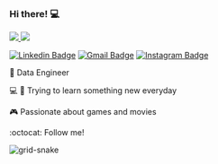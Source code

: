 ### Hi there! 💻	

<div>
  <a href="https://github.com/phellippe">
  <img src="https://github-readme-stats.vercel.app/api?username=phellippe&show_icons=true&include_all_commits=true&count_private=true"/>
  <img src="https://github-readme-stats.vercel.app/api/top-langs/?username=phellippe&layout=compact&langs_count=7"/>
</div>

[![Linkedin Badge](https://img.shields.io/badge/linkedin-%230077B5.svg?&style=flat-square&logo=linkedin&logoColor=white)](https://www.linkedin.com/in/felipesn17/) [![Gmail Badge](https://img.shields.io/badge/-fellipesn17@gmail.com-c14438?style=flat-square&logo=Gmail&logoColor=white&link=mailto:fellipesn17@gmail.com)](mailto:fellipesn17@gmail.com) [![Instagram Badge](https://img.shields.io/badge/instagram-%23E4405F.svg?&style=flat-square&logo=instagram&logoColor=white)](https://www.instagram.com/felipe_snovais/)

📘  Data Engineer

💻 📱 Trying to learn something new everyday

🎮 Passionate about games and movies

:octocat: Follow me!

![grid-snake](https://user-images.githubusercontent.com/37004087/224577110-985a21d2-31a2-449b-ace2-b9ae7c3167bd.svg)
